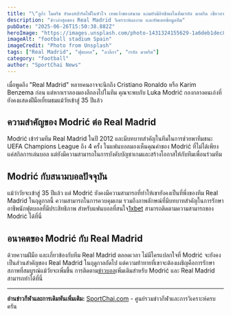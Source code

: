 ```yaml
---
title: "\"ลูก้า โมดริช ยังคงสปาร์คไฟในหัวใจ เทพเจ้าของสนาม แถมยังมีอิทธิพลในทีมเรอัล มาดริด เชียวอายุ\""
description: "ข่าวล่าสุดของ Real Madrid วิเคราะห์ผลงาน และอัพเดทข้อมูลทีม"
pubDate: "2025-06-26T15:50:38.882Z"
heroImage: "https://images.unsplash.com/photo-1431324155629-1a6deb1dec8d?w=800&h=400&fit=crop&q=80"
imageAlt: "football stadium Spain"
imageCredit: "Photo from Unsplash"
tags: ["Real Madrid", "ฟุตบอล", "ลาลีกา", "เรอัล มาดริด"]
category: "football"
author: "SportChai News"
---
```


เมื่อพูดถึง "Real Madrid" หลายคนอาจจะนึกถึง Cristiano Ronaldo หรือ Karim Benzema ก่อน แต่หากเราลองมองลึกลงไปในทีม คุณจะพบกับ Luka Modrić กองกลางคนเก่งที่ยังคงแสดงฝีมือเยี่ยมชมแม้วัยเข้าสู่ 35 ปีแล้ว 

## ความสำคัญของ Modrić ต่อ Real Madrid
Modrić เข้าร่วมทีม Real Madrid ในปี 2012 และมีบทบาทสำคัญในทีมในการช่วยพาทีมชนะ UEFA Champions League ถึง 4 ครั้ง ในแฟนบอลมองเห็นคุณค่าของ Modrić ที่ไม่ได้เพียงแค่สกิลการเล่นบอล แต่ยังมีความสามารถในการบังคับบัญชาเกมและสร้างโอกาสให้กับทีมเพื่อนร่วมทีม

## Modrić กับสนามบอลปัจจุบัน
แม้ว่าวัยจะเข้าสู่ 35 ปีแล้ว แต่ Modrić ยังคงมีความสามารถที่ทำให้เขายังคงเป็นที่พึ่งของทีม Real Madrid ในฤดูกาลนี้ ความสามารถในการควบคุมเกม รวมถึงภาพลักษณ์ที่มีบทบาทสำคัญในการรักษาอาชีพนักฟุตบอลที่มีประสิทธิภาพ สำหรับแฟนบอลที่สนใจ[1xbet](https://sportchai.com/%E0%B8%A3%E0%B8%B5%E0%B8%A7%E0%B8%B4%E0%B8%A7%E0%B8%84%E0%B8%B2%E0%B8%AA%E0%B8%B4%E0%B9%82%E0%B8%99/1xbet-%E0%B8%A3%E0%B8%A7%E0%B8%A7/) สามารถติดตามความสามารถของ Modrić ได้ที่นี่

## อนาคตของ Modrić กับ Real Madrid
ด้วยความฝีมือ และเกี่ยวข้องกับทีม Real Madrid ตลอดเวลา ไม่มีใครแปลกใจที่ Modrić จะยังคงเป็นส่วนสำคัญของ Real Madrid ในฤดูกาลถัดไป แต่ความท้าทายที่เขาจะต้องเผชิญคือการรักษาสภาพที่สมบูรณ์แม้วัยจะเพิ่มขึ้น การติดตาม[ข่าวบอล](https://sportchai.com/%e0%b8%82%e0%b9%88%e0%b8%b2%e0%b8%a7%e0%b8%9f%e0%b8%b8%e0%b8%95%e0%b8%9a%e0%b8%ad%e0%b8%a5/)เพิ่มเติมสำหรับ Modrić และ Real Madrid สามารถทำได้ที่นี่

---

**อ่านข่าวกีฬาและการเดิมพันเพิ่มเติม:** [SportChai.com](https://sportchai.com) - ศูนย์รวมข่าวกีฬาและการวิเคราะห์ครบครัน